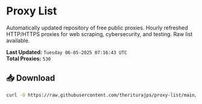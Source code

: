 # Proxy List

Automatically updated repository of free public proxies. Hourly refreshed HTTP/HTTPS proxies for web scraping, cybersecurity, and testing. Raw list available.

**Last Updated:** `Tuesday 06-05-2025 07:16:43 UTC`  
**Total Proxies:** `530`

## 📥 Download
```bash
curl -O https://raw.githubusercontent.com/theriturajps/proxy-list/main/proxies.txt

